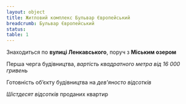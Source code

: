```yaml
---
layout: object
title: Житловий комплекс Бульвар Європейський
breadcrumb: Бульвар Європейський
status:
table: 1
---
```


<div class="alert alert-primary" role="alert">

  Знаходиться по **вулиці Ленкавського**, поруч з **Міським озером**

  Перша черга будівництва, *вартість квадратного метра від 16 000 гривень*

  Готовність об’єкту будівництва на *дев'яносто відсотків*

  *Шістдесят відсотків* проданих квартир

</div>

